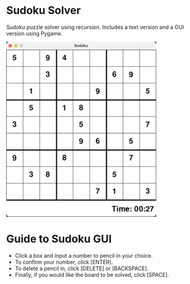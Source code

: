 # Sudoku Solver
Sudoku puzzle solver using recursion.
Includes a text version and a GUI version using Pygame. &nbsp;

<img src = "./sudoku.png" width=400>

# Guide to Sudoku GUI
- Click a box and input a number to pencil in your choice.
- To confirm your number, click [ENTER].
- To delete a pencil in, click [DELETE] or [BACKSPACE].
- Finally, if you would like the board to be solved, click [SPACE].
